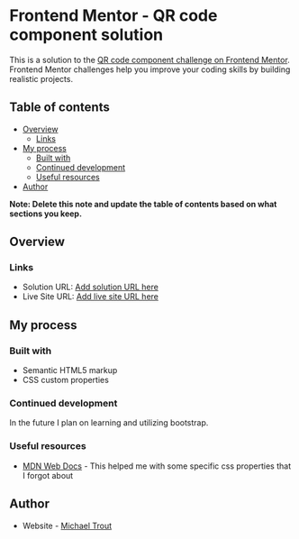 # Frontend Mentor - QR code component solution

This is a solution to the [QR code component challenge on Frontend Mentor](https://www.frontendmentor.io/challenges/qr-code-component-iux_sIO_H). Frontend Mentor challenges help you improve your coding skills by building realistic projects. 

## Table of contents

- [Overview](#overview)
  - [Links](#links)
- [My process](#my-process)
  - [Built with](#built-with)
  - [Continued development](#continued-development)
  - [Useful resources](#useful-resources)
- [Author](#author)

**Note: Delete this note and update the table of contents based on what sections you keep.**

## Overview

### Links

- Solution URL: [Add solution URL here](https://github.com/MichaelT03/qr-code-component)
- Live Site URL: [Add live site URL here](https://michaelt03.github.io/qr-code-component/)

## My process

### Built with

- Semantic HTML5 markup
- CSS custom properties

### Continued development

In the future I plan on learning and utilizing bootstrap.

### Useful resources

- [MDN Web Docs](https://developer.mozilla.org/en-US/) - This helped me with some specific css properties that I 
forgot about

## Author

- Website - [Michael Trout](https://www.your-site.com)
